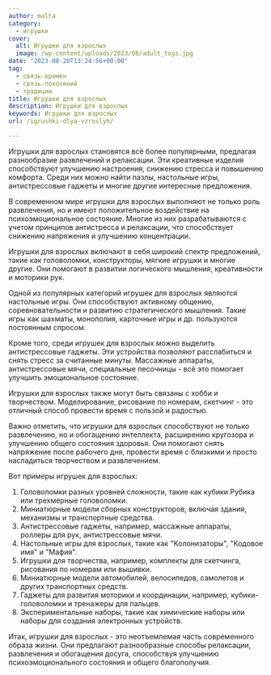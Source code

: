 ```yaml
---
author: malta
category:
  - игрушки
cover:
  alt: Игрушки для взрослых
  image: /wp-content/uploads/2023/08/adult_toys.jpg
date: "2023-08-20T13:24:56+00:00"
tag:
  - связь-времен
  - связь-поколений
  - традиции
title: Игрушки для взрослых
description: Игрушки для взрослых
keywords: Игрушки для взрослых
url: /igrushki-dlya-vzroslyh/

---
```

Игрушки для взрослых становятся всё более популярными, предлагая разнообразие развлечений и релаксации. Эти креативные изделия способствуют улучшению настроения, снижению стресса и повышению комфорта. Среди них можно найти пазлы, настольные игры, антистрессовые гаджеты и многие другие интересные предложения.

В современном мире игрушки для взрослых выполняют не только роль развлечения, но и имеют положительное воздействие на психоэмоциональное состояние. Многие из них разрабатываются с учетом принципов антистресса и релаксации, что способствует снижению напряжения и улучшению концентрации.

Игрушки для взрослых включают в себя широкий спектр предложений, такие как головоломки, конструкторы, мягкие игрушки и многие другие. Они помогают в развитии логического мышления, креативности и моторики рук.

Одной из популярных категорий игрушек для взрослых являются настольные игры. Они способствуют активному общению, соревновательности и развитию стратегического мышления. Такие игры как шахматы, монополия, карточные игры и др. пользуются постоянным спросом.

Кроме того, среди игрушек для взрослых можно выделить антистрессовые гаджеты. Эти устройства позволяют расслабиться и снять стресс за считанные минуты. Массажные аппараты, антистрессовые мячи, специальные песочницы \- всё это помогает улучшить эмоциональное состояние.

Игрушки для взрослых также могут быть связаны с хобби и творчеством. Моделирование, рисование по номерам, скетчинг \- это отличный способ провести время с пользой и радостью.

Важно отметить, что игрушки для взрослых способствуют не только развлечению, но и обогащению интеллекта, расширению кругозора и улучшению общего состояния здоровья. Они помогают снять напряжение после рабочего дня, провести время с близкими и просто насладиться творчеством и развлечением.

Вот примеры игрушек для взрослых:

1. Головоломки разных уровней сложности, такие как кубики Рубика или трехмерные головоломки.
1. Миниатюрные модели сборных конструкторов, включая здания, механизмы и транспортные средства.
1. Антистрессовые гаджеты, например, массажные аппараты, роллеры для рук, антистрессовые мячи.
1. Настольные игры для взрослых, такие как "Колонизаторы", "Кодовое имя" и "Мафия".
1. Игрушки для творчества, например, комплекты для скетчинга, рисования по номерам или вышивки.
1. Миниатюрные модели автомобилей, велосипедов, самолетов и других транспортных средств.
1. Гаджеты для развития моторики и координации, например, кубики-головоломки и тренажеры для пальцев.
1. Экспериментальные наборы, такие как химические наборы или наборы для создания электронных устройств.

Итак, игрушки для взрослых \- это неотъемлемая часть современного образа жизни. Они предлагают разнообразные способы релаксации, развлечения и обогащения досуга, способствуя улучшению психоэмоционального состояния и общего благополучия.
